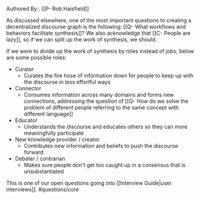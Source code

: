 Authored By:: [[P- Rob Haisfield]]

As discussed elsewhere, one of the most important questions to creating a decentralized discourse graph is the following: [[Q- What workflows and behaviors facilitate synthesis]]? We also acknowledge that [[C- People are lazy]], so if we can split up the work of synthesis, we should.

If we were to divide up the work of synthesis by roles instead of jobs, below are some possible roles:
- Curator
	- Curates the fire hose of information down for people to keep up with the discourse in less effortful ways
- Connector
	- Consumes information across many domains and forms new connections, addressing the question of [[Q- How do we solve the problem of different people referring to the same concept with different language]]
- Educator
	- Understands the discourse and educates others so they can more meaningfully participate
- New knowledge provider / creator
	- Contributes new information and beliefs to push the discourse forward
- Debater / contrarian
	- Makes sure people don't get too caught up in a consensus that is unsubstantiated

This is one of our open questions going into [[Interview Guide|user interviews]]. #questions/core